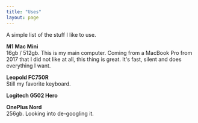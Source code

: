 ```yaml
---
title: "Uses"
layout: page
---
```


A simple list of the stuff I like to use.

**M1 Mac Mini**  
16gb / 512gb. This is my main computer. Coming from a MacBook Pro from 2017 that I did not like at all, this thing is great. It's fast, silent and does everything I want.

**Leopold FC750R**  
Still my favorite keyboard.

**Logitech G502 Hero**

**OnePlus Nord**  
256gb. Looking into de-googling it.
